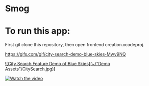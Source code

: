 # Smog

# To run this app:

First git clone this repository, then open frontend creation.xcodeproj.


https://gifs.com/gif/city-search-demo-blue-skies-Mwv9NQ


[![City Search Feature Demo of Blue Skies](~/"Demo Assets"/CitySearch.jpg)](https://gifs.com/gif/city-search-demo-blue-skies-Mwv9NQ)]


[![Watch the video](https://i.imgur.com/vKb2F1B.png)](https://youtu.be/vt5fpE0bzSY)
